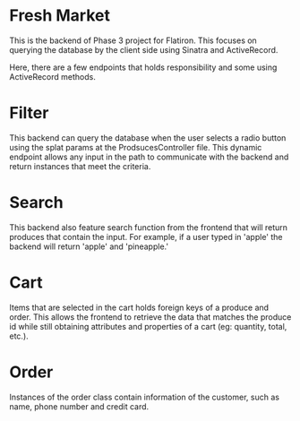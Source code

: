 # Fresh Market

This is the backend of Phase 3 project for Flatiron.  This focuses on querying the database by the client side using Sinatra and ActiveRecord.

Here, there are a few endpoints that holds responsibility and some using ActiveRecord methods.

# Filter

This backend can query the database when the user selects a radio button using the splat params at the ProdsucesController file.  This dynamic endpoint allows any input in the path to communicate with the backend and return instances that meet the criteria.

# Search

This backend also feature search function from the frontend that will return produces that contain the input.  For example, if a user typed in 'apple' the backend will return 'apple' and 'pineapple.'

# Cart

Items that are selected in the cart holds foreign keys of a produce and order.  This allows the frontend to retrieve the data that matches the produce id while still obtaining attributes and properties of a cart (eg: quantity, total, etc.).

# Order

Instances of the order class contain information of the customer, such as name, phone number and credit card.